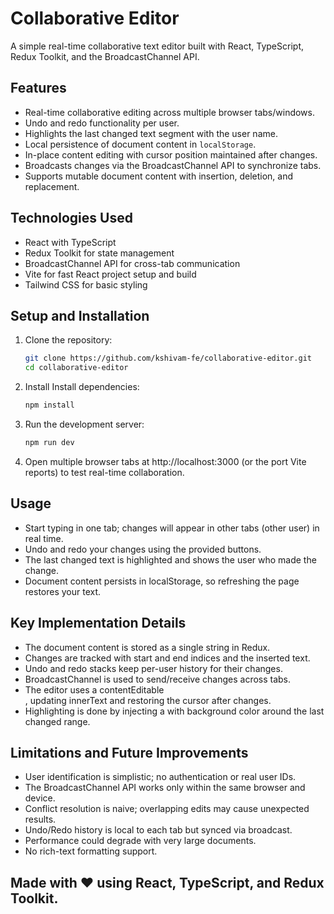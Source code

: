 # Collaborative Editor

A simple real-time collaborative text editor built with React, TypeScript, Redux Toolkit, and the BroadcastChannel API.

## Features

- Real-time collaborative editing across multiple browser tabs/windows.
- Undo and redo functionality per user.
- Highlights the last changed text segment with the user name.
- Local persistence of document content in `localStorage`.
- In-place content editing with cursor position maintained after changes.
- Broadcasts changes via the BroadcastChannel API to synchronize tabs.
- Supports mutable document content with insertion, deletion, and replacement.

## Technologies Used

- React with TypeScript
- Redux Toolkit for state management
- BroadcastChannel API for cross-tab communication
- Vite for fast React project setup and build
- Tailwind CSS for basic styling

## Setup and Installation

1. Clone the repository:

   ```bash
   git clone https://github.com/kshivam-fe/collaborative-editor.git
   cd collaborative-editor

2. Install Install dependencies:

    ```bash
    npm install

3. Run the development server:

    ```bash
    npm run dev

4. Open multiple browser tabs at http://localhost:3000 (or the port Vite reports) to test real-time collaboration.


## Usage

 - Start typing in one tab; changes will appear in other tabs (other user) in real time.
 - Undo and redo your changes using the provided buttons.
 - The last changed text is highlighted and shows the user who made the change.
 - Document content persists in localStorage, so refreshing the page restores your text.


## Key Implementation Details

 - The document content is stored as a single string in Redux.
 - Changes are tracked with start and end indices and the inserted text.
 - Undo and redo stacks keep per-user history for their changes.
 - BroadcastChannel is used to send/receive changes across tabs.
 - The editor uses a contentEditable <div>, updating innerText and restoring the cursor after changes.
 - Highlighting is done by injecting a <span> with background color around the last changed range.

## Limitations and Future Improvements

 - User identification is simplistic; no authentication or real user IDs.
 - The BroadcastChannel API works only within the same browser and device.
 - Conflict resolution is naive; overlapping edits may cause unexpected results.
 - Undo/Redo history is local to each tab but synced via broadcast.
 - Performance could degrade with very large documents.
 - No rich-text formatting support.


## Made with ❤️ using React, TypeScript, and Redux Toolkit.